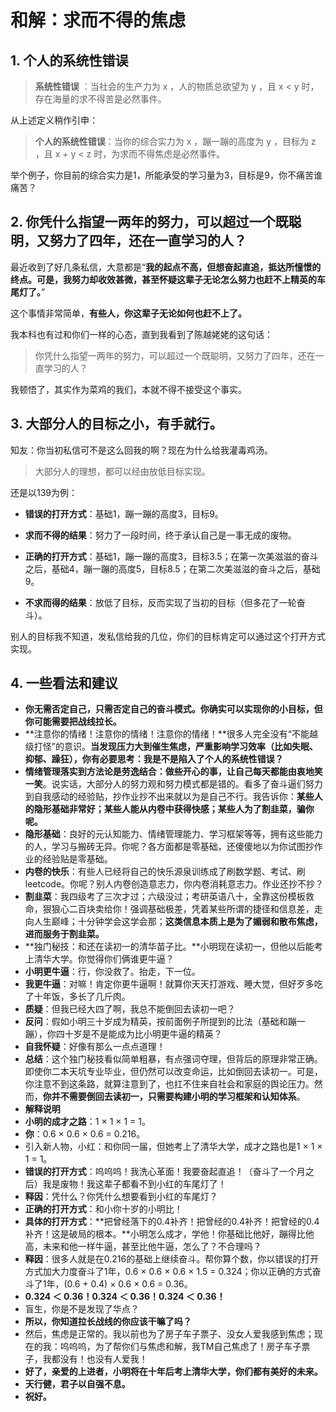 # 和解：求而不得的焦虑

## 1. 个人的系统性错误

> **系统性错误** ：当社会的生产力为 x ，人的物质总欲望为 y ，且 x < y 时，存在海量的求不得苦是必然事件。 

从上述定义稍作引申：

> **个人的系统性错误**：当你的综合实力为 x ，蹦一蹦的高度为 y ，目标为 z ，且 x + y < z 时，为求而不得焦虑是必然事件。 

举个例子，你目前的综合实力是1，所能承受的学习量为3，目标是9，你不痛苦谁痛苦？

## 2. 你凭什么指望一两年的努力，可以超过一个既聪明，又努力了四年，还在一直学习的人？

最近收到了好几条私信，大意都是“**我的起点不高，但想奋起直追，抵达所憧憬的终点。可是，我努力却收效甚微，甚至怀疑这辈子无论怎么努力也赶不上精英的车尾灯了。**”

这个事情非常简单，**有些人，你这辈子无论如何也赶不上了。**

我本科也有过和你们一样的心态，直到我看到了陈越姥姥的这句话：

> 你凭什么指望一两年的努力，可以超过一个既聪明，又努力了四年，还在一直学习的人？ 

我顿悟了，其实作为菜鸡的我们，本就不得不接受这个事实。

## 3. 大部分人的目标之小，有手就行。

知友：你当初私信可不是这么回我的啊？现在为什么给我灌毒鸡汤。

> 大部分人的理想，都可以经由放低目标实现。

还是以139为例：

- **错误的打开方式**：基础1，蹦一蹦的高度3，目标9。
- **求而不得的结果**：努力了一段时间，终于承认自己是一事无成的废物。

- **正确的打开方式**：基础1，蹦一蹦的高度3，目标3.5；在第一次美滋滋的奋斗之后，基础4，蹦一蹦的高度5，目标8.5；在第二次美滋滋的奋斗之后，基础9。
- **不求而得的结果**：放低了目标，反而实现了当初的目标（但多花了一轮奋斗）。

别人的目标我不知道，发私信给我的几位，你们的目标肯定可以通过这个打开方式实现。

## 4. 一些看法和建议

- **你无需否定自己，只需否定自己的奋斗模式。你确实可以实现你的小目标，但你可能需要把战线拉长。**
- **注意你的情绪！注意你的情绪！注意你的情绪！**很多人完全没有“不能越级打怪”的意识。**当发现压力大到催生焦虑，严重影响学习效率（比如失眠、抑郁、躁狂），你有必要思考：我是不是陷入了个人的系统性错误？**
- **情绪管理落实到方法论是劳逸结合：做些开心的事，让自己每天都能由衷地笑一笑**。说实话，大部分人的努力观和努力模式都是错的。看多了奋斗逼们努力到自我感动的经验贴，抄作业抄不出来就以为是自己不行。我告诉你：**某些人的隐形基础非常好；某些人能从内卷中获得快感；某些人为了割韭菜，骗你呢。**
- **隐形基础**：良好的元认知能力、情绪管理能力、学习框架等等，拥有这些能力的人，学习与搬砖无异。你呢？各方面都是零基础，还傻傻地以为你试图抄作业的经验贴是零基础。
- **内卷的快乐**：有些人已经将自己的快乐源泉训练成了刷数学题、考试、刷leetcode。你呢？别人内卷创造意志力，你内卷消耗意志力。作业还抄不抄？
- **割韭菜**：我四级考了三次才过；六级没过；考研英语八十，全靠这份模板救命，狠狠心二百块卖给你！强调基础极差，凭着某些所谓的捷径和信息差，走向人生巅峰；十分钟学会这学会那；**这类信息本质上是为了媚弱和散布焦虑，进而服务于割韭菜。**
- **独门秘技：和还在读初一的清华苗子比。**小明现在读初一，但他以后能考上清华大学。你觉得你们俩谁更牛逼？
- **小明更牛逼**：行，你没救了。抬走，下一位。
- **我更牛逼**：对嘛！肯定你更牛逼啊！就算你天天打游戏、睡大觉，但好歹多吃了十年饭，多长了几斤肉。
- **质疑**：但我已经大四了啊，我总不能倒回去读初一吧？
- **反问**：假如小明三十岁成为精英，按前面例子所提到的比法（基础和蹦一蹦），你四十岁是不是能成为比小明更牛逼的精英？
- **自我怀疑**：好像有那么一点点道理！
- **总结**：这个独门秘技看似简单粗暴，有点强词夺理，但背后的原理非常正确。即使你二本天坑专业毕业，但仍然可以改变命运，比如倒回去读初一。可是，你注意不到这条路，就算注意到了，也扛不住来自社会和家庭的舆论压力。然而，**你并不需要倒回去读初一，只需要构建小明的学习框架和认知体系**。
- **解释说明**
- **小明的成才之路**：1 × 1 × 1 = 1。
- **你**：0.6 × 0.6 × 0.6 = 0.216。
- 引入新人物，小红：和你同一届，但她考上了清华大学，成才之路也是1 × 1 × 1 = 1。
- **错误的打开方式**：呜呜呜！我洗心革面！我要奋起直追！（奋斗了一个月之后）我是废物！我这辈子都看不到小红的车尾灯了！
- **释因**：凭什么？你凭什么想要看到小红的车尾灯？
- **正确的打开方式**：和小你十岁的小明比！
- **具体的打开方式**：**把曾经落下的0.4补齐！把曾经的0.4补齐！把曾经的0.4补齐！这是破局的根本。**小明怎么成才，学他！你基础比他好，蹦得比他高，未来和他一样牛逼，甚至比他牛逼，怎么了？不合理吗？
- **释因**：很多人就是在0.216的基础上继续奋斗。帮你算个数，你以错误的打开方式加大力度奋斗了1年，0.6 × 0.6 × 0.6 × 1.5 = 0.324；你以正确的方式奋斗了1年，(0.6 + 0.4) × 0.6 × 0.6 = 0.36。
- **0.324 ＜ 0.36！0.324 ＜ 0.36！0.324 ＜ 0.36！**
- 盲生，你是不是发现了华点？
- **所以，你知道拉长战线的你应该干嘛了吗？**
- 然后，焦虑是正常的。我以前也为了房子车子票子、没女人爱我感到焦虑；现在的我：呜呜呜，为了帮你们与焦虑和解，我TM自己焦虑了！房子车子票子，我都没有！也没有人爱我！
- **好了，亲爱的上进者，小明将在十年后考上清华大学，你们都有美好的未来。**
- **天行健，君子以自强不息。**
- **祝好。**